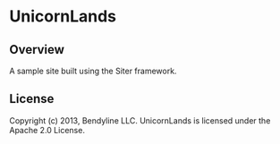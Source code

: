 # UnicornLands

## Overview

A sample site built using the Siter framework.

## License

Copyright (c) 2013, Bendyline LLC. UnicornLands is licensed under the Apache 2.0 License.